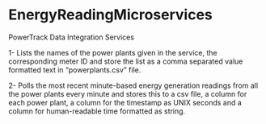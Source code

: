 # EnergyReadingMicroservices
PowerTrack Data Integration Services


1- Lists the names of the power plants given in the
service, the corresponding meter ID and store the list as a comma separated
value formatted text in “powerplants.csv” file.

2- Polls the most recent minute-based energy generation
readings from all the power plants every minute and stores this to a csv file, a
column for each power plant, a column for the timestamp as UNIX seconds
and a column for human-readable time formatted as string.
